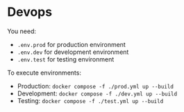 # Devops
You need:
- `.env.prod` for production environment
- `.env.dev` for development environment
- `.env.test` for testing environment

To execute environments:
- Production: `docker compose -f ./prod.yml up --build`
- Development: `docker compose -f ./dev.yml up --build`
- Testing: `docker compose -f ./test.yml up --build`
